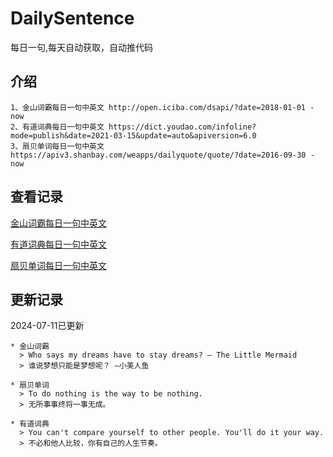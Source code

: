 # DailySentence

每日一句,每天自动获取，自动推代码

## 介绍

```
1、金山词霸每日一句中英文 http://open.iciba.com/dsapi/?date=2018-01-01 - now
2、有道词典每日一句中英文 https://dict.youdao.com/infoline?mode=publish&date=2021-03-15&update=auto&apiversion=6.0
3、扇贝单词每日一句中英文 https://apiv3.shanbay.com/weapps/dailyquote/quote/?date=2016-09-30 - now
```

## 查看记录

[金山词霸每日一句中英文](./data/iciba/)

[有道词典每日一句中英文](./data/youdao/)

[扇贝单词每日一句中英文](./data/shanbay/)

## 更新记录
2024-07-11已更新 
```
* 金山词霸
  > Who says my dreams have to stay dreams? — The Little Mermaid
  > 谁说梦想只能是梦想呢？ —小美人鱼

* 扇贝单词
  > To do nothing is the way to be nothing.
  > 无所事事终将一事无成。

* 有道词典
  > You can't compare yourself to other people. You'll do it your way.
  > 不必和他人比较，你有自己的人生节奏。

```
